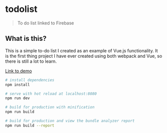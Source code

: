 # todolist

> To do list linked to Firebase

## What is this?
This is a simple to-do list I created as an example of Vue.js functionality. It is the first thing project I have ever created using both webpack and Vue, so there is still a lot to learn.


[Link to demo](http://vuejstest.georgebaggaley.co.uk)

``` bash
# install dependencies
npm install

# serve with hot reload at localhost:8080
npm run dev

# build for production with minification
npm run build

# build for production and view the bundle analyzer report
npm run build --report
```
